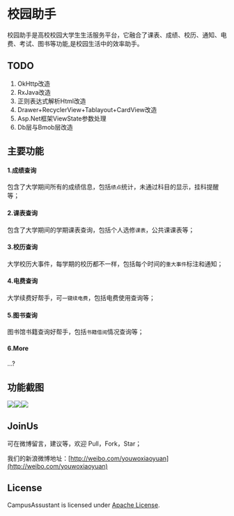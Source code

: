 # 校园助手
校园助手是高校校园大学生生活服务平台，它融合了课表、成绩、校历、通知、电费、考试、图书等功能,是校园生活中的效率助手。
## TODO
1. OkHttp改造
2. RxJava改造
3. 正则表达式解析Html改造
4. Drawer+RecyclerView+Tablayout+CardView改造
5. Asp.Net框架ViewState参数处理
6. Db层与Bmob层改造
## 主要功能
#### 1.成绩查询
包含了大学期间所有的成绩信息，包括`绩点`统计，未通过科目的显示，挂科提醒等；
#### 2.课表查询
包含了大学期间的学期课表查询，包括个人选修`课表`，公共课课表等；
#### 3.校历查询
大学校历大事件，每学期的校历都不一样，包括每个时间的`重大事件`标注和通知；
#### 4.电费查询
大学续费好帮手，可`一键续电费`，包括电费使用查询等；
#### 5.图书查询
图书馆书籍查询好帮手，包括`书籍借阅`情况查询等；
#### 6.More
...?

## 功能截图
[<img src="https://github.com/hjw541988478/CampusAssistant/blob/master/screenshots/ca_screenshot_home.png" >](https://github.com/hjw541988478/CampusAssistant)[<img src="https://github.com/hjw541988478/CampusAssistant/blob/master/screenshots/ca_screenshot_table.png" >](https://github.com/hjw541988478/CampusAssistant)[<img src="https://github.com/hjw541988478/CampusAssistant/blob/master/screenshots/ca_screenshot_grade.png" >](https://github.com/hjw541988478/CampusAssistant)
## JoinUs
可在微博留言，建议等，欢迎 Pull，Fork，Star；


我们的新浪微博地址：[http://weibo.com/youwoxiaoyuan](http://weibo.com/youwoxiaoyuan)

## License
CampusAssustant is licensed under [Apache License](https://github.com/hjw541988478/CampusAssistant/blob/master/LICENSE). 
